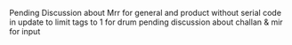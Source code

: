 Pending Discussion about Mrr for general and product without serial code
in update to limit tags to 1 for drum
pending discussion about challan & mir for input